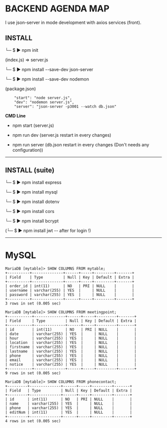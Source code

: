 # BACKEND AGENDA MAP

I use json-server in mode development with axios services (front).

## INSTALL

└─ $ ▶ npm init

(index.js) => server.js

└─ $ ▶ npm install --save-dev json-server

└─ $ ▶ npm install --save-dev nodemon

(package.json)

```
	"start": "node server.js",
	"dev": "nodemon server.js",
	"server": "json-server -p3001 --watch db.json"
```

**CMD Line**

- npm start (server.js)

- npm run dev (server.js restart in every changes)

- npm run server (db.json restart in every changes (Don't needs any configuration))

---

## INSTALL (suite)

└─ $ ▶ npm install express

└─ $ ▶ npm install mysql

└─ $ ▶ npm install dotenv

└─ $ ▶ npm install cors

└─ $ ▶ npm install bcrypt

(└─ $ ▶ npm install jwt -- after for login !)

---

# MySQL

```
MariaDB [mytable]> SHOW COLUMNS FROM mytable;
+----------+--------------+------+-----+---------+-------+
| Field    | Type         | Null | Key | Default | Extra |
+----------+--------------+------+-----+---------+-------+
| order_id | int(11)      | NO   | PRI | NULL    |       |
| username | varchar(255) | YES  |     | NULL    |       |
| password | varchar(255) | YES  |     | NULL    |       |
+----------+--------------+------+-----+---------+-------+
3 rows in set (0.005 sec)

MariaDB [mytable]> SHOW COLUMNS FROM meetingpoint;
+-----------+--------------+------+-----+---------+-------+
| Field     | Type         | Null | Key | Default | Extra |
+-----------+--------------+------+-----+---------+-------+
| id        | int(11)      | NO   | PRI | NULL    |       |
| date      | varchar(255) | YES  |     | NULL    |       |
| hour      | varchar(255) | YES  |     | NULL    |       |
| location  | varchar(255) | YES  |     | NULL    |       |
| firstname | varchar(255) | YES  |     | NULL    |       |
| lastname  | varchar(255) | YES  |     | NULL    |       |
| phone     | varchar(255) | YES  |     | NULL    |       |
| email     | varchar(255) | YES  |     | NULL    |       |
| notice    | varchar(255) | YES  |     | NULL    |       |
+-----------+--------------+------+-----+---------+-------+
9 rows in set (0.005 sec)

MariaDB [mytable]> SHOW COLUMNS FROM phonecontact;
+---------+--------------+------+-----+---------+-------+
| Field   | Type         | Null | Key | Default | Extra |
+---------+--------------+------+-----+---------+-------+
| id      | int(11)      | NO   | PRI | NULL    |       |
| name    | varchar(255) | YES  |     | NULL    |       |
| phone   | varchar(255) | YES  |     | NULL    |       |
| editNum | int(11)      | YES  |     | NULL    |       |
+---------+--------------+------+-----+---------+-------+
4 rows in set (0.005 sec)
```